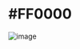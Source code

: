 # #FF0000

![image](https://github.com/pr0xy0wlz/FF0000/assets/129412198/42940135-ecfc-4e09-9ae9-360247f81346)
